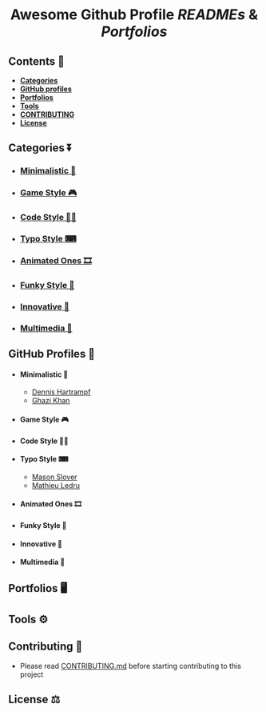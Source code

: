 
<h1 align="center"><b>Awesome Github Profile <i>READMEs</i> & <i>Portfolios</i></b></h1>

## **Contents 📑**

 - <a href="#categories"><b>Categories</b></a>
 - <a href="#github-profiles"><b>GitHub profiles</b></a>
 - <a href="#portfolios"><b>Portfolios</b></a>
 - <a href="#tools"><b>Tools</b></a>
 - <a href="#contributing"><b>CONTRIBUTING</b></a>
 - <a href="#license"><b>License</b></a>
 
<h2 id="categories"><b>Categories ⏬</b></h2>
 
 * ### <a href="#minimalistic">Minimalistic 🌟</a>
 
 * ### <a href="#game-style">Game Style 🎮</a>
 
 * ### <a href="#code-style">Code Style 👨‍💻</a>
 
 * ### <a href="#typo-style">Typo Style ⌨</a>
 
 * ### <a href="#animated">Animated Ones 🎞</a>
 
 * ### <a href="#funky">Funky Style 🌈</a>
 
 * ### <a href="#innovative">Innovative 🤗</a>
 
 * ### <a href="#multimedia">Multimedia 📸</a>

<h2 id="github-profiles"><b>GitHub Profiles 🧾</b></h2>

 * <h4 id="minimalistic">Minimalistic 🌟</h4>
   
   * [Dennis Hartrampf](https://github.com/DennisHartrampf/DennisHartrampf)
   * [Ghazi Khan](https://github.com/gkhan205)
 
 * <h4 id="game-style">Game Style 🎮</h4>
 
 * <h4 id="code-style">Code Style 👨‍💻</h4>
 
 * <h4 id="typo-style">Typo Style ⌨</h4>
 
   * [Mason Slover](https://github.com/MasonSlover/MasonSlover)
   * [Mathieu Ledru](https://github.com/matyo91/matyo91)
 
 * <h4 id="animated">Animated Ones 🎞</h4>
 
 * <h4 id="funky">Funky Style 🌈</h4>
 
 * <h4 id="innovative">Innovative 🤗</h4>
 
 * <h4 id="multimedia">Multimedia 📸</h4>

<h2 id="portfolios"><b>Portfolios 🖥</b></h2>

<h2 id="tools"><b>Tools ⚙</b></h2>

<h2 id="contributing"><b>Contributing 🤝</b></h2>

  - Please read <a href="https://github.com/roubalsehgal/awesome-github-readme-designs/blob/master/CONTRIBUTING.md">CONTRIBUTING.md</a> before starting contributing to this project

<h2 id="license"><b>License ⚖</b></h2>
